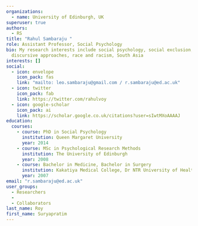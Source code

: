 ```yaml
---
organizations:
  - name: University of Edinburgh, UK
superuser: true
authors:
  - RS
title: "Rahul Sambaraju "
role: Assistant Professor, Social Psychology
bio: My research interests include social psychology, social exclusion,
  discursive approaches, race and racism, South Asia
interests: []
social:
  - icon: envelope
    icon_pack: fas
    link: "mailto: leo.sambaraju@gmail.com / r.sambaraju@ed.ac.uk"
  - icon: twitter
    icon_pack: fab
    link: https://twitter.com/rahulvoy
  - icon: google-scholar
    icon_pack: ai
    link: https://scholar.google.co.uk/citations?user=sIwtMXoAAAAJ
education:
  courses:
    - course: PhD in Social Psychology
      institution: Queen Margaret University
      year: 2014
    - course: MSc in Psychological Research Methods
      institution: The University of Edinburgh
      year: 2008
    - course: Bachelor in Medicine, Bachelor in Surgery
      institution: Kakatiya Medical College, Dr NTR University of Health Sciences, India
      year: 2007
email: "r.sambaraju@ed.ac.uk"
user_groups:
  - Researchers
  - 
  - Collaborators
last_name: Roy
first_name: Suryapratim
---
```

